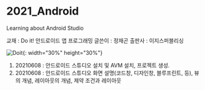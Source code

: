 # 2021_Android
Learning about Android Studio

교재 : Do it! 안드로이드 앱 프로그래밍
글쓴이 : 정재곤
출판사 : 이지스퍼블리싱

![Doit](https://user-images.githubusercontent.com/84966961/121149625-c9615b00-c87d-11eb-929f-77af2ae3edc0.jpg){: width="30%" height="30%"}

1. 20210608 : 안드로이드 스튜디오 설치 및 AVM 설치, 프로젝트 생성.
2. 20210608 : 안드로이드 스튜디오 화면 설명(코드창, 디자인창, 블루프린트, 등), 뷰의 개념, 레이아웃의 개념, 제약 조건과 레이아웃 
